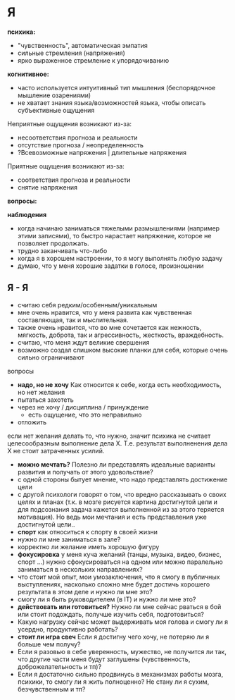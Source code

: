 # Я

**психика:** 
- "чувственность", автоматическая эмпатия
- сильные стремления (напряжения)
 - ярко выраженное стремление к упорядочиванию
 
 
**когнитивное:** 
- часто используется интуитивный тип мышления (беспорядочное мышление озарениями)
- не хватает знания языка/возможностей языка, чтобы описать субъективные ощущения

Неприятные ощущения возникают из-за:

- несоответствия прогноза и реальности 
- отсутствие прогноза / неопределенность
- ?Всевозможные напряжения | длительные напряжения

Приятные ощущения возникают из-за:

- соответствия прогноза и реальности
- снятие напряжения


**вопросы:**



**наблюдения**
- когда начинаю заниматься тяжелыми размышлениями (например этими записями), то быстро нарастает напряжение, которое не позволяет продолжать.
- трудно заканчивать что-либо
- когда я в хорошем настроении, то я могу выполнять любую задачу
- думаю, что у меня хорошие задатки в голосе, произношении

## Я - Я

- считаю себя редким/особенным/уникальным
- мне очень нравится, что у меня развита как чувственная составляющая, так и мыслительная.
- также очень нравится, что во мне сочетается как нежность, мягкость, доброта, так и агрессивность, жесткость, враждебность.
- считаю, что меня ждут великие свершения
 - возможно создал слишком высокие планки для себя, которые очень сильно ограничивают

вопросы
- **надо, но не хочу** Как относится к себе, когда есть необходимость, но нет желания
 - пытаться захотеть
 - через не хочу / дисциплина / принуждение
    - есть ощущение, что это неправильно
 - отложить
 
если нет желания делать то, что нужно, значит психика не считает целесообразным выполнение дела Х. Т.е. результат выполненения дела Х не стоит затраченных усилий.
 
- **можно мечтать?** Полезно ли представлять идеальные варианты развития и получать от этого удовольствие?
 - с одной стороны бытует мнение, что надо представлять достижение цели
 - с другой психологи говорят о том, что вредно рассказывать о своих целях и планах (т.к. в мозге рисуется картина достигнутой цели и для подсознания задача кажется выполненной из за этого теряется мотивация). Но ведь мои мечтания и есть представления уже достигнутой цели..
- **спорт** как относиться к спорту в своей жизни
 - нужно ли мне заниматься в зале?
 - корректно ли желание иметь хорошую фигуру
- **фокусировка** у меня куча желаний (танцы, музыка, видео, бизнес, спорт ...) нужно сфокусироваться на одном или можно паралельно заниматься в нескольких направлениях?
- что стоит мой опыт, мои умозаключения, что я смогу в публичных выступлениях, насколько сложно мне будет достичь хорошего результата в этом деле и нужно ли мне это?
 - смогу ли я быть руководителем (в IT) и нужно ли мне это?
- **действовать или готовиться?** Нужно ли мне сейчас рваться в бой или стоит подождать, получше изучить себя, подготовиться?
- Какую нагрузку сейчас может выдерживать моя голова и смогу ли я усердно, продуктивно работать?
- **стоит ли игра свеч** Если я достигну чего хочу, не потеряю ли я больше чем получу?
 - Если я разовью в себе уверенность, мужество, не получится ли так, что другие части меня будут заглушены (чувственность, доброжелательность и тп)?
 - Если я достаточно сильно продвинусь в механизмах работы мозга, психики, то смогу ли я жить полноценно? Не стану ли я сухим, безчувственным и тп?




